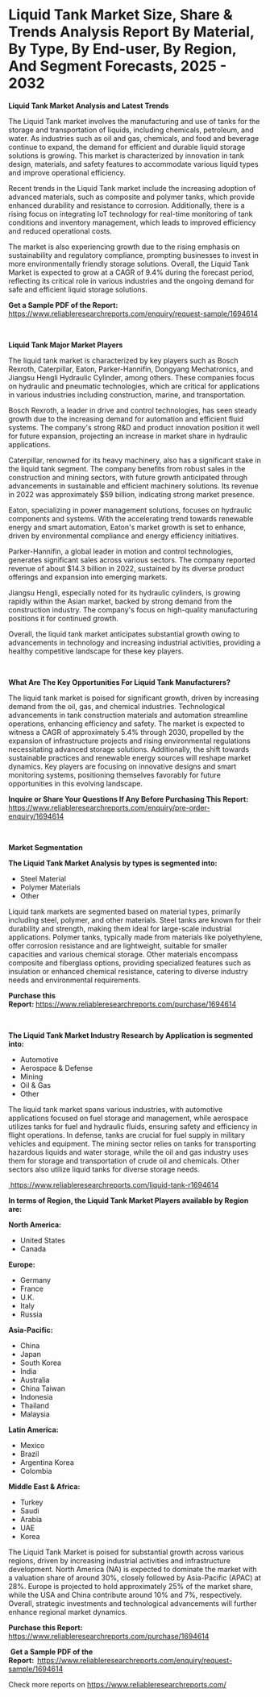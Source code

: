<p><h1>Liquid Tank Market Size, Share & Trends Analysis Report By Material, By Type, By End-user, By Region, And Segment Forecasts, 2025 - 2032</h1></p><p><strong>Liquid Tank Market Analysis and Latest Trends</strong></p>
<p><p>The Liquid Tank market involves the manufacturing and use of tanks for the storage and transportation of liquids, including chemicals, petroleum, and water. As industries such as oil and gas, chemicals, and food and beverage continue to expand, the demand for efficient and durable liquid storage solutions is growing. This market is characterized by innovation in tank design, materials, and safety features to accommodate various liquid types and improve operational efficiency.</p><p>Recent trends in the Liquid Tank market include the increasing adoption of advanced materials, such as composite and polymer tanks, which provide enhanced durability and resistance to corrosion. Additionally, there is a rising focus on integrating IoT technology for real-time monitoring of tank conditions and inventory management, which leads to improved efficiency and reduced operational costs.</p><p>The market is also experiencing growth due to the rising emphasis on sustainability and regulatory compliance, prompting businesses to invest in more environmentally friendly storage solutions. Overall, the Liquid Tank Market is expected to grow at a CAGR of 9.4% during the forecast period, reflecting its critical role in various industries and the ongoing demand for safe and efficient liquid storage solutions.</p></p>
<p><strong>Get a Sample PDF of the Report:&nbsp;</strong> <a href="https://www.reliableresearchreports.com/enquiry/request-sample/1694614?utm_campaign=3110&utm_medium=2&utm_source=Github&utm_content=ia&utm_term=09042025&utm_id=liquid-tank">https://www.reliableresearchreports.com/enquiry/request-sample/1694614</a></p>
<p>&nbsp;</p>
<p><strong>Liquid Tank Major Market Players</strong></p>
<p><p>The liquid tank market is characterized by key players such as Bosch Rexroth, Caterpillar, Eaton, Parker-Hannifin, Dongyang Mechatronics, and Jiangsu Hengli Hydraulic Cylinder, among others. These companies focus on hydraulic and pneumatic technologies, which are critical for applications in various industries including construction, marine, and transportation.</p><p>Bosch Rexroth, a leader in drive and control technologies, has seen steady growth due to the increasing demand for automation and efficient fluid systems. The company's strong R&D and product innovation position it well for future expansion, projecting an increase in market share in hydraulic applications.</p><p>Caterpillar, renowned for its heavy machinery, also has a significant stake in the liquid tank segment. The company benefits from robust sales in the construction and mining sectors, with future growth anticipated through advancements in sustainable and efficient machinery solutions. Its revenue in 2022 was approximately $59 billion, indicating strong market presence.</p><p>Eaton, specializing in power management solutions, focuses on hydraulic components and systems. With the accelerating trend towards renewable energy and smart automation, Eaton's market growth is set to enhance, driven by environmental compliance and energy efficiency initiatives.</p><p>Parker-Hannifin, a global leader in motion and control technologies, generates significant sales across various sectors. The company reported revenue of about $14.3 billion in 2022, sustained by its diverse product offerings and expansion into emerging markets.</p><p>Jiangsu Hengli, especially noted for its hydraulic cylinders, is growing rapidly within the Asian market, backed by strong demand from the construction industry. The company's focus on high-quality manufacturing positions it for continued growth.</p><p>Overall, the liquid tank market anticipates substantial growth owing to advancements in technology and increasing industrial activities, providing a healthy competitive landscape for these key players.</p></p>
<p>&nbsp;</p>
<p><strong>What Are The Key Opportunities For Liquid Tank Manufacturers?</strong></p>
<p><p>The liquid tank market is poised for significant growth, driven by increasing demand from the oil, gas, and chemical industries. Technological advancements in tank construction materials and automation streamline operations, enhancing efficiency and safety. The market is expected to witness a CAGR of approximately 5.4% through 2030, propelled by the expansion of infrastructure projects and rising environmental regulations necessitating advanced storage solutions. Additionally, the shift towards sustainable practices and renewable energy sources will reshape market dynamics. Key players are focusing on innovative designs and smart monitoring systems, positioning themselves favorably for future opportunities in this evolving landscape.</p></p>
<p><strong>Inquire or Share Your Questions If Any Before Purchasing This Report:</strong> <a href="https://www.reliableresearchreports.com/enquiry/pre-order-enquiry/1694614?utm_campaign=3110&utm_medium=2&utm_source=Github&utm_content=ia&utm_term=09042025&utm_id=liquid-tank">https://www.reliableresearchreports.com/enquiry/pre-order-enquiry/1694614</a></p>
<p>&nbsp;</p>
<p><strong>Market Segmentation</strong></p>
<p><strong>The Liquid Tank Market Analysis by types is segmented into:</strong></p>
<p><ul><li>Steel Material</li><li>Polymer Materials</li><li>Other</li></ul></p>
<p><p>Liquid tank markets are segmented based on material types, primarily including steel, polymer, and other materials. Steel tanks are known for their durability and strength, making them ideal for large-scale industrial applications. Polymer tanks, typically made from materials like polyethylene, offer corrosion resistance and are lightweight, suitable for smaller capacities and various chemical storage. Other materials encompass composite and fiberglass options, providing specialized features such as insulation or enhanced chemical resistance, catering to diverse industry needs and environmental requirements.</p></p>
<p><strong>Purchase this Report:&nbsp;</strong><a href="https://www.reliableresearchreports.com/purchase/1694614?utm_campaign=3110&utm_medium=2&utm_source=Github&utm_content=ia&utm_term=09042025&utm_id=liquid-tank">https://www.reliableresearchreports.com/purchase/1694614</a></p>
<p>&nbsp;</p>
<p><strong>The Liquid Tank Market Industry Research by Application is segmented into:</strong></p>
<p><ul><li>Automotive</li><li>Aerospace & Defense</li><li>Mining</li><li>Oil & Gas</li><li>Other</li></ul></p>
<p><p>The liquid tank market spans various industries, with automotive applications focused on fuel storage and management, while aerospace utilizes tanks for fuel and hydraulic fluids, ensuring safety and efficiency in flight operations. In defense, tanks are crucial for fuel supply in military vehicles and equipment. The mining sector relies on tanks for transporting hazardous liquids and water storage, while the oil and gas industry uses them for storage and transportation of crude oil and chemicals. Other sectors also utilize liquid tanks for diverse storage needs.</p></p>
<p><a href="https://www.reliableresearchreports.com/liquid-tank-r1694614?utm_campaign=3110&utm_medium=2&utm_source=Github&utm_content=ia&utm_term=09042025&utm_id=liquid-tank">&nbsp;https://www.reliableresearchreports.com/liquid-tank-r1694614</a></p>
<p><strong>In terms of Region, the Liquid Tank Market Players available by Region are:</strong></p>
<p>
    <p> <strong> North America: </strong>
        <ul>
            <li>United States</li>
            <li>Canada</li>
        </ul>
        </p> 
    <p> <strong> Europe: </strong>
        <ul>
            <li>Germany</li>
            <li>France</li>
            <li>U.K.</li>
            <li>Italy</li>
            <li>Russia</li>
        </ul>
        </p> 
    <p> <strong> Asia-Pacific: </strong>
        <ul>
            <li>China</li>
            <li>Japan</li>
            <li>South Korea</li>
            <li>India</li>
            <li>Australia</li>
            <li>China Taiwan</li>
            <li>Indonesia</li>
            <li>Thailand</li>
            <li>Malaysia</li>
        </ul>
        </p> 
    <p> <strong> Latin America: </strong>
        <ul>
            <li>Mexico</li>
            <li>Brazil</li>
            <li>Argentina Korea</li>
            <li>Colombia</li>
        </ul>
        </p> 
    <p> <strong> Middle East & Africa: </strong>
        <ul>
            <li>Turkey</li>
            <li>Saudi</li>
            <li>Arabia</li>
            <li>UAE</li>
            <li>Korea</li>
        </ul>
    </p>
    </p>
<p><p>The Liquid Tank Market is poised for substantial growth across various regions, driven by increasing industrial activities and infrastructure development. North America (NA) is expected to dominate the market with a valuation share of around 30%, closely followed by Asia-Pacific (APAC) at 28%. Europe is projected to hold approximately 25% of the market share, while the USA and China contribute around 10% and 7%, respectively. Overall, strategic investments and technological advancements will further enhance regional market dynamics.</p></p>
<p><strong>Purchase this Report: </strong><a href="https://www.reliableresearchreports.com/purchase/1694614?utm_campaign=3110&utm_medium=2&utm_source=Github&utm_content=ia&utm_term=09042025&utm_id=liquid-tank">https://www.reliableresearchreports.com/purchase/1694614</a></p>
<p>&nbsp;<strong>Get a Sample PDF of the Report:&nbsp;&nbsp;</strong><a href="https://www.reliableresearchreports.com/enquiry/request-sample/1694614?utm_campaign=3110&utm_medium=2&utm_source=Github&utm_content=ia&utm_term=09042025&utm_id=liquid-tank">https://www.reliableresearchreports.com/enquiry/request-sample/1694614</a></p>
<p><strong></strong></p>
<p>Check more reports on <a href="https://www.reliableresearchreports.com/?utm_campaign=3110&utm_medium=2&utm_source=Github&utm_content=ia&utm_term=09042025&utm_id=liquid-tank">https://www.reliableresearchreports.com/</a></p>